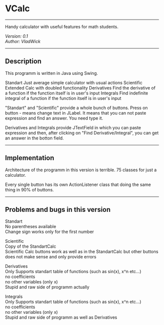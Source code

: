 # VCalc
---------------------------------------
Handy calculator with useful features for math students.

<i>Version: 0.1</i> <br>
<i>Author: VladWick</i>

---------------------------------------

<h2>Description</h2>
This programm is written in Java using Swing.

Standart 
	Just average simple calculator with usual actions 
Scientific 
	Extended Calc with doubled functionality
Derivatives 
	Find the derivative of a function if the function itself is in user's input 
Integrals 
	Find indefinite integral of a function if the function itself is in user's input 
	
"Standart" and "Scientific" provide a whole bunch of buttons. Press on button - means change text in JLabel.
It means that you can not paste expression and find an answer. You need type it. 

Derivatives and Integrals provide JTextField in which you can paste expression and then, after clicking on "Find Derivative/Integral", you can get an answer in the botton field.
	
---------------------------------------

<h2>Implementation</h2>
Architecture of the programm in this version is terrible. 75 classes for just a calculator.

Every single button has its own ActionListener class that doing the same thing in 90% of buttons. 

---------------------------------------

<h2>Problems and bugs in this version</h2>
Standart <br>
	No parentheses available <br>
	Change sign works only for the first number <br>
	
Scientific <br>
	Copy of the StandartCalc <br>
	Scientific Calc buttons work as well as in the StandartCalc but other buttons does not make sense and only provide errors <br>
	
Derivatives <br>
	Only Supports standart table of functions (such as sin(x), x^n etc...)<br>
		no coefficients <br>
		no other variables (only x)<br>
	Stupid and raw side of programm actually <br>
	
Integrals <br>
	Only Supports standart table of functions (such as sin(x), x^n etc...)<br>
		no coefficients <br>
		no other variables (only x)<br>
	Stupid and raw side of programm as well as Derivatives <br>
	
